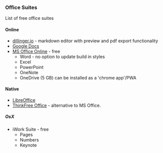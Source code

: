 ### Office Suites

List of free office suites

#### Online

* [dillinger.io](https://dillinger.io/) - markdown editor with preview and pdf export functionality
* [Google Docs](https://www.google.com/docs/about/)
* [MS Office Online](https://www.office.com/) - free
  * Word - no option to update build in styles
  * Excel
  * PowerPoint
  * OneNote
  * OneDrive (5 GB)
  can be installed as a 'chrome app'/PWA

#### Native

* [LibreOffice](https://www.libreoffice.org/)
* [ThinkFree Office](https://www.thinkfree.com/) - alternative to MS Office.

##### OsX

* iWork Suite - free
  * Pages
  * Numbers
  * Keynote
